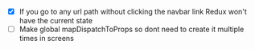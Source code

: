 - [x] If you go to any url path without clicking the navbar link Redux won't have the current state
- [ ] Make global mapDispatchToProps so dont need to create it multiple times in screens
